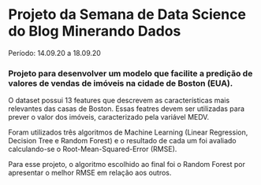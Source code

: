 # Projeto da Semana de Data Science do Blog Minerando Dados
Período: 14.09.20 a 18.09.20

### Projeto para desenvolver um modelo que facilite a predição de valores de vendas de imóveis na cidade de Boston (EUA).

O dataset possui 13 features que descrevem as características mais relevantes das casas de Boston. Essas featres devem ser utilizadas para prever o valor dos imóveis, caracterizado pela variável MEDV.

Foram utilizados três algoritmos de Machine Learning (Linear Regression, Decision Tree e Random Forest) e o resultado de cada um foi avaliado calculando-se o Root-Mean-Squared-Error (RMSE).

Para esse projeto, o algoritmo escolhido ao final foi o Random Forest por apresentar o melhor RMSE em relação aos outros.



